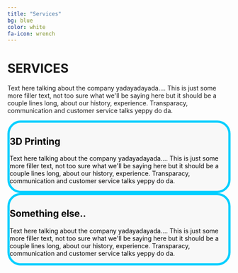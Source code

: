 ```yaml
---
title: "Services"
bg: blue
color: white
fa-icon: wrench
---
```


# **SERVICES**

Text here talking about the company yadayadayada.... This is just some more filler text, not too sure what we'll be saying here but it should be a couple lines long, about our history, experience. Transparacy, communication and customer service talks yeppy do da.

<style>
  .half.column {
    background-color: #f8f8f8;
    color: black;
    border: 5px #00cfff solid;
    border-radius: 30px;
  }
</style>

<div class="row">
  <div class="half column" markdown="1">


## **3D Printing**
Text here talking about the company yadayadayada.... This is just some more filler text, not too sure what we'll be saying here but it should be a couple lines long, about our history, experience. Transparacy, communication and customer service talks yeppy do da.
  
  </div>
  <div class="half column" markdown="1">


## **Something else..**
Text here talking about the company yadayadayada.... This is just some more filler text, not too sure what we'll be saying here but it should be a couple lines long, about our history, experience. Transparacy, communication and customer service talks yeppy do da.
  
  </div>
</div>